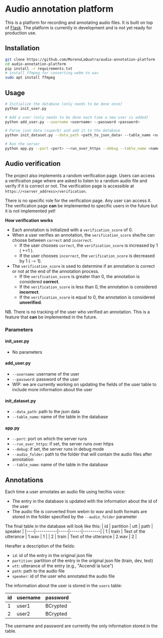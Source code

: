 # Audio annotation platform

This is a platform for recording and annotating audio files. It is built on top of [Flask](https://flask.palletsprojects.com/en/2.2.x/).
The platform is currently in development and is not yet ready for production use.

## Installation
```bash
git clone https://github.com/MorenoLaQuatra/audio-annotation-platform
cd audio-annotation-platform
pip install -r requirements.txt
# install ffmpeg for converting webm to wav
sudo apt install ffmpeg
```

## Usage
```bash
# Initialize the database (only needs to be done once)
python init_user.py

# Add a user (only needs to be done each time a new user is added)
python add_user.py --username <username> --password <password>

# Parse json data (superb) and add it to the database
python init_dataset.py --data_path <path_to_json_data> --table_name <name_of_table>

# Run the server
python app.py --port <port> --run_over_https --debug --table_name <name_of_table>
```

## Audio verification

The project also implements a random verification page. Users can access a verification page where are asked to listen to a random audio file and verify if it is correct or not. The verification page is accessible at `https://<server_address>/verification`.

There is no specific role for the verification page. Any user can access it. The verification page **can** be implemented to specific users in the future but it is not implemented yet!

**How verification works**
- Each annotation is initialized with a `verification_score` of 0.
- When a user verifies an annotation, the `verification_score` she/he can choose between `correct` and `incorrect`.
    - If the user chooses `correct`, the `verification_score` is increased by 1 ( +=1 ).
    - If the user chooses `incorrect`, the `verification_score` is decreased by 1 ( -= 1).
- The `verification_score` is used to determine if an annotation is correct or not at the end of the annotation process.
    - If the `verification_score` is greater than 0, the annotation is considered **correct**.
    - If the `verification_score` is less than 0, the annotation is considered **incorrect**.
    - If the `verification_score` is equal to 0, the annotation is considered **unverified**.

NB. There is no tracking of the user who verified an annotation. This is a feature that **can** be implemented in the future.

### Parameters

#### init_user.py
- No parameters

#### add_user.py
- `--username`: username of the user
- `--password`: password of the user
- WIP: we are currently working on updating the fields of the user table to include more information about the user

#### init_dataset.py
- `--data_path`: path to the json data
- `--table_name`: name of the table in the database

#### app.py
- `--port`: port on which the server runs
- `--run_over_https`: if set, the server runs over https
- `--debug`: if set, the server runs in debug mode
- `--audio_folder`: path to the folder that will contain the audio files after annotation
- `--table_name`: name of the table in the database

## Annotations

Each time a user annotates an audio file using her/his voice:
- The entry in the database is updated with the information about the id of the user
- The audio file is converted from webm to wav and both formats are stored in the folder specified by the `--audio_folder` parameter

The final table in the database will look like this:
| id | partition | utt | path | speaker |
|----|-----------|-----|------|---------|
| 1  | train     | Text of the utterance   | 1.wav | 1       |
| 2  | train     | Text of the utterance   | 2.wav | 2       |

Herafter a description of the fields:
- `id`: id of the entry in the original json file
- `partition`: partition of the entry in the original json file (train, dev, test)
- `utt`: utterance of the entry (e.g., "Accendi la luce")
- `path`: path to the audio file
- `speaker`: id of the user who annotated the audio file

The information about the user is stored in the `users` table:

| id | username | password |
|----|----------|----------|
| 1  | user1    | BCrypted |
| 2  | user2    | BCrypted |

The username and password are currently the only information stored in the table.